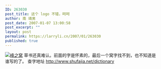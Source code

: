 ```yaml
---
ID: 263030
post_title: 这个 logo 不错，呵呵
author: 南 靖男
post_date: 2007-01-07 13:00:58
post_excerpt: ""
layout: post
permalink: https://larryli.cn/2007/01/263030
published: true
---
```

<a href="https://larryli.cn/wp-content/uploads/50/5051/2007/07/main.png" title="峰之窝"><img src="https://larryli.cn/wp-content/uploads/50/5051/2007/07/main.png" alt="峰之窝" border="0" /></a>
草书还真难认。前面的字是怀素的，最后一个窝字找不到，也不知道是谁写的了。
查字地址 <a href="http://www.shufajia.net/dictionary">http://www.shufajia.net/dictionary</a>